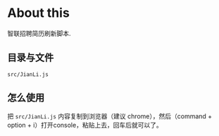 # About this

智联招聘简历刷新脚本.

## 目录与文件

`src/JianLi.js`

## 怎么使用

把 `src/JianLi.js` 内容复制到浏览器（建议 chrome），然后（command + option + i）打开console，粘贴上去，回车后就可以了。